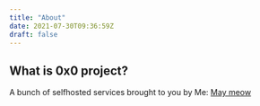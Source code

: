 ```yaml
---
title: "About"
date: 2021-07-30T09:36:59Z
draft: false
---
```


## What is 0x0 project?

A bunch of selfhosted services brought to you by Me: [May meow](https://keyoxide.org/hkp/E4E133AD32C53C62CBB9A0E906DB2CB984185A93)